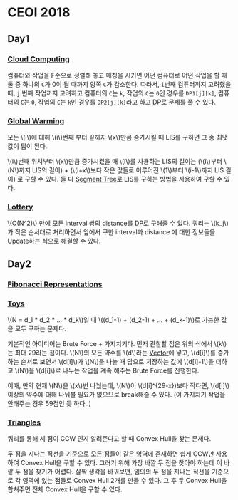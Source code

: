 # CEOI 2018

## Day1

### [Cloud Computing](https://oj.uz/problem/view/CEOI18_clo)

컴퓨터와 작업을 F순으로 정렬해 놓고 매칭을 시키면 어떤 컴퓨터로 어떤 작업을 할 때 둘 중 하나의 `C`가 0이 될 때까지 양쪽 `C`가 감소한다. 따라서, `i`번째 컴퓨터까지 고려했을 때, `j` 번째 작업까지 고려하고 컴퓨터의 `C`는 `k`, 작업의 `C`는 `0`인 경우를 `DP1[j][k]`, 컴퓨터의 `C`는 `0`, 작업의 `C`는 `k`인 경우를 `DP2[j][k]`라고 하고 [DP](../dp.md)로 문제를 풀 수 있다.

### [Global Warming](https://oj.uz/problem/view/CEOI18_glo)

모든 \\(i\\)에 대해 \\(i\\)번째 부터 끝까지 \\(x\\)만큼 증가시킬 때 LIS를 구하면 그 중 최댓값이 답이 된다. 

\\(i\\)번째 위치부터 \\(x\\)만큼 증가시켰을 때 \\(i\\)를 사용하는 LIS의 길이는 (\\(i\\)부터 \\(N\\)까지 LIS의 길이) + (\\(i+x\\)보다 작은 값들로 이루어진 \\(1\\)부터 \\(i-1\\)까지 LIS 길이) 로 구할 수 있다. 둘 다 [Segment Tree](../segment-tree.md)로 LIS를 구하는 방법을 사용하여 구할 수 있다.



### [Lottery](https://oj.uz/problem/view/CEOI18_lot)

\\(O(N^2)\\) 만에 모든 interval 쌍의 distance를 [DP](../dp.md)로 구해줄 수 있다. 쿼리는 \\(k_j\\)가 작은 순서대로 처리하면서 앞에서 구한 interval과 distance 에 대한 정보들을 Update하는 식으로 해결할 수 있다.



## Day2

### [Fibonacci Representations](https://oj.uz/problem/view/CEOI18_fib)



### [Toys](https://oj.uz/problem/view/CEOI18_toy)

\\(N = d_1 * d_2 * ... * d_k\\)일 때 \\((d_1-1) + (d_2-1) + ... + (d_k-1)\\)로 가능한 값을 모두 구하는 문제다.

기본적인 아이디어는 Brute Force + 가지치기다. 먼저 관찰할 점은 위의 식에서 \\(k\\)는 최대 29라는 점이다. \\(N\\)의 모든 약수를 \\(d\\)라는 [Vector](../vector.md)에 넣고, \\(d[i]\\)를 증가하는 순서로 보면서 \\(d[i]\\)가 \\(N\\)을 나눌 때 답으로 저장하는 값에 \\(d[i]-1\\)을 더하고 \\(N\\)을 \\(d[i]\\)로 나누는 작업을 계속 해주는 Brute Force를 진행한다. 

이때, 만약 현재 \\(N\\)을 \\(x\\)번 나눴는데, \\(N\\)이 \\(d[i]^{29-x})보다 작다면, \\(d[i]\\) 이상의 약수에 대해 나눠볼 필요가 없으므로 break해줄 수 있다. (이 가지치기 작업을 안해주는 경우 59점인 듯 하다..)



### [Triangles](https://oj.uz/problem/view/CEOI18_tri)

쿼리를 통해 세 점이 CCW 인지 알려준다고 할 때 Convex Hull을 찾는 문제다. 

두 점을 지나는 직선을 기준으로 모든 점들이 같은 영역에 존재하면 쉽게 CCW만 사용하여 Convex Hull을 구할 수 있다. 그러기 위해 가장 바깥 두 점을 찾아야 하는데 이 바깥 두 점을 찾기가 어렵다. 살짝 생각을 바꿔보면, 임의의 두 점을 지나는 직선을 기준으로 각 영역에 있는 점들로  Convex Hull 2개를 만들 수 있다. 그 후 두 Convex Hull을 합쳐주면 전체 Convex Hull을 구할 수 있다.